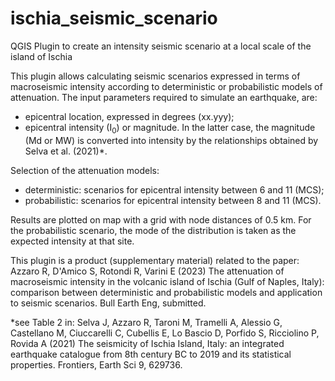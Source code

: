 # ischia_seismic_scenario
QGIS Plugin to create an intensity seismic scenario at a local scale of the island of Ischia

This plugin allows calculating seismic scenarios expressed in terms of macroseismic intensity 
according to deterministic or probabilistic models of attenuation.
The input parameters required to simulate an earthquake, are:
- epicentral location, expressed in degrees (xx.yyy);
- epicentral intensity (I<sub>0</sub>) or magnitude.
In the latter case, the magnitude (Md or MW) is converted into intensity by the relationships
obtained by Selva et al. (2021)*.

Selection of the attenuation models:
- deterministic: scenarios for epicentral intensity between 6 and 11 (MCS);
- probabilistic: scenarios for epicentral intensity between 8 and 11 (MCS).

Results are plotted on map with a grid with node distances of 0.5 km. For the probabilistic scenario, 
the mode of the distribution is taken as the expected intensity at that site.

This plugin is a product (supplementary material) related to the paper:
Azzaro R, D'Amico S, Rotondi R, Varini E (2023) The attenuation of macroseismic intensity in the volcanic 
island of Ischia (Gulf of Naples, Italy): comparison between deterministic and probabilistic models and 
application to seismic scenarios. Bull Earth Eng, submitted.

*see Table 2 in: Selva J, Azzaro R, Taroni M, Tramelli A, Alessio G, Castellano M, Ciuccarelli C, Cubellis E, 
Lo Bascio D, Porfido S, Ricciolino P, Rovida A (2021) The seismicity of Ischia Island, Italy: an integrated 
earthquake catalogue from 8th century BC to 2019 and its statistical properties. 
Frontiers, Earth Sci 9, 629736.
